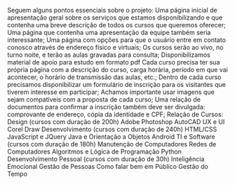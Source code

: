Seguem alguns pontos essenciais sobre o projeto:
Uma página inicial de apresentação geral sobre os serviços que estamos disponibilizando e que contenha uma breve descrição de todos os cursos que queremos oferecer;
Uma página que contenha uma apresentação da equipe também seria interessante;
Uma página com opções para que o usuário entre em contato conosco através de endereço físico e virtuais;
Os cursos serão ao vivo, no turno noite, e terão as aulas gravadas para consulta;
Disponibilizamos material de apoio para estudo em formato pdf
Cada curso precisa ter sua própria página com a descrição do curso, carga horária, período em que vai acontecer, o horário de transmissão das aulas, etc.;
Dentro de cada curso precisamos disponibilizar um formulário de inscrição para os visitantes que tiverem interesse em participar;
Achamos importante usar imagens que sejam compatíveis com a proposta de cada curso;
Uma relação de documentos para confirmar a inscrição também deve ser divulgada: comprovante de endereço, cópia da identidade e CPF;
Relação de Cursos:
Design (cursos com duração de 200h)
Adobe Photoshop
AutoCAD
UX e UI
Corel Draw
Desenvolvimento (cursos com duração de 240h)
HTML/CSS
JavaScript e JQuery
Java e Orientação a Objetos
Android
TI e Software (cursos com duração de 180h)
Manutenção de Computadores
Redes de Computadores
Algoritmos e Lógica de Programação
Python
Desenvolvimento Pessoal (cursos com duração de 30h)
Inteligência Emocional
Gestão de Pessoas
Como falar bem em Público
Gestão do Tempo
